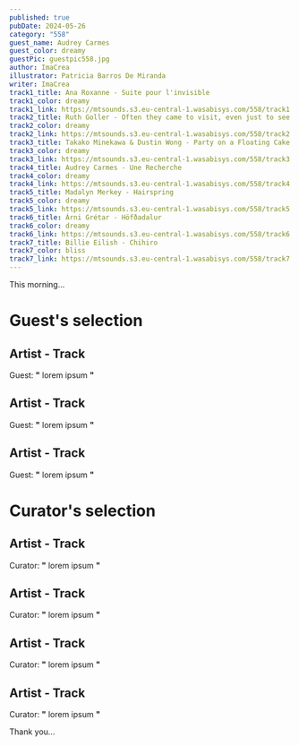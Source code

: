 ```yaml
---
published: true
pubDate: 2024-05-26
category: "558"
guest_name: Audrey Carmes
guest_color: dreamy
guestPic: guestpic558.jpg
author: ImaCrea
illustrator: Patricia Barros De Miranda
writer: ImaCrea
track1_title: Ana Roxanne - Suite pour l'invisible
track1_color: dreamy
track1_link: https://mtsounds.s3.eu-central-1.wasabisys.com/558/track1.mp3
track2_title: Ruth Goller - Often they came to visit, even just to see how she was (M1)
track2_color: dreamy
track2_link: https://mtsounds.s3.eu-central-1.wasabisys.com/558/track2.mp3
track3_title: Takako Minekawa & Dustin Wong - Party on a Floating Cake
track3_color: dreamy
track3_link: https://mtsounds.s3.eu-central-1.wasabisys.com/558/track3.mp3
track4_title: Audrey Carmes - Une Recherche
track4_color: dreamy
track4_link: https://mtsounds.s3.eu-central-1.wasabisys.com/558/track4.mp3
track5_title: Madalyn Merkey - Hairspring
track5_color: dreamy
track5_link: https://mtsounds.s3.eu-central-1.wasabisys.com/558/track5.mp3
track6_title: Árni Grétar - Höfðadalur
track6_color: dreamy
track6_link: https://mtsounds.s3.eu-central-1.wasabisys.com/558/track6.mp3
track7_title: Billie Eilish - Chihiro
track7_color: bliss
track7_link: https://mtsounds.s3.eu-central-1.wasabisys.com/558/track7.mp3
---
```

This morning... 
 # Guest's selection 
 ## Artist - Track 
 Guest: **"** lorem ipsum **"** 
 ## Artist - Track 
 Guest: **"** lorem ipsum **"** 
 ## Artist - Track 
 Guest: **"** lorem ipsum **"** 
 # Curator's selection 
 ## Artist - Track 
 Curator: **"** lorem ipsum **"** 
 ## Artist - Track 
 Curator: **"** lorem ipsum **"** 
 ## Artist - Track 
 Curator: **"** lorem ipsum **"** 
 ## Artist - Track 
 Curator: **"** lorem ipsum **"** 

 Thank you... 
